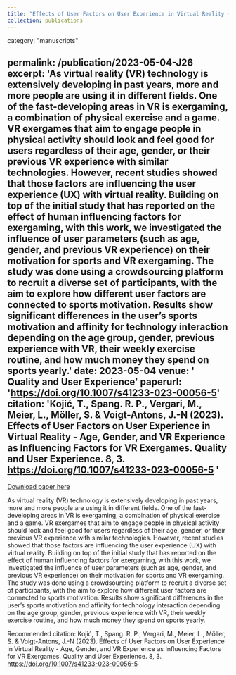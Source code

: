 ```yaml
---
title: "Effects of User Factors on User Experience in Virtual Reality - Age, Gender, and VR Experience as Influencing Factors for VR Exergames"
collection: publications
---
```

category: "manuscripts"

permalink: /publication/2023-05-04-J26
excerpt: 'As virtual reality (VR) technology is extensively developing in past years, more and more people are using it in different fields. One of the fast-developing areas in VR is exergaming, a combination of physical exercise and a game. VR exergames that aim to engage people in physical activity should look and feel good for users regardless of their age, gender, or their previous VR experience with similar technologies. However, recent studies showed that those factors are influencing the user experience (UX) with virtual reality. Building on top of the initial study that has reported on the effect of human influencing factors for exergaming, with this work, we investigated the influence of user parameters (such as age, gender, and previous VR experience) on their motivation for sports and VR exergaming. The study was done using a crowdsourcing platform to recruit a diverse set of participants, with the aim to explore how different user factors are connected to sports motivation. Results show significant differences in the user’s sports motivation and affinity for technology interaction depending on the age group, gender, previous experience with VR, their weekly exercise routine, and how much money they spend on sports yearly.'
date: 2023-05-04
venue: ' Quality and User Experience'
paperurl: 'https://doi.org/10.1007/s41233-023-00056-5'
citation: 'Kojić, T., Spang. R. P., Vergari, M., Meier, L., Möller, S. &amp; Voigt-Antons, J.-N (2023). Effects of User Factors on User Experience in Virtual Reality - Age, Gender, and VR Experience as Influencing Factors for VR Exergames. Quality and User Experience. 8, 3. https://doi.org/10.1007/s41233-023-00056-5 '
---

<a href='https://doi.org/10.1007/s41233-023-00056-5'>Download paper here</a>

As virtual reality (VR) technology is extensively developing in past years, more and more people are using it in different fields. One of the fast-developing areas in VR is exergaming, a combination of physical exercise and a game. VR exergames that aim to engage people in physical activity should look and feel good for users regardless of their age, gender, or their previous VR experience with similar technologies. However, recent studies showed that those factors are influencing the user experience (UX) with virtual reality. Building on top of the initial study that has reported on the effect of human influencing factors for exergaming, with this work, we investigated the influence of user parameters (such as age, gender, and previous VR experience) on their motivation for sports and VR exergaming. The study was done using a crowdsourcing platform to recruit a diverse set of participants, with the aim to explore how different user factors are connected to sports motivation. Results show significant differences in the user’s sports motivation and affinity for technology interaction depending on the age group, gender, previous experience with VR, their weekly exercise routine, and how much money they spend on sports yearly.

Recommended citation: Kojić, T., Spang. R. P., Vergari, M., Meier, L., Möller, S. & Voigt-Antons, J.-N (2023). Effects of User Factors on User Experience in Virtual Reality - Age, Gender, and VR Experience as Influencing Factors for VR Exergames. Quality and User Experience. 8, 3. https://doi.org/10.1007/s41233-023-00056-5 